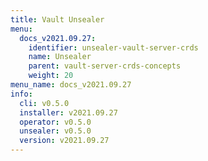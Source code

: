 ```yaml
---
title: Vault Unsealer
menu:
  docs_v2021.09.27:
    identifier: unsealer-vault-server-crds
    name: Unsealer
    parent: vault-server-crds-concepts
    weight: 20
menu_name: docs_v2021.09.27
info:
  cli: v0.5.0
  installer: v2021.09.27
  operator: v0.5.0
  unsealer: v0.5.0
  version: v2021.09.27
---
```


